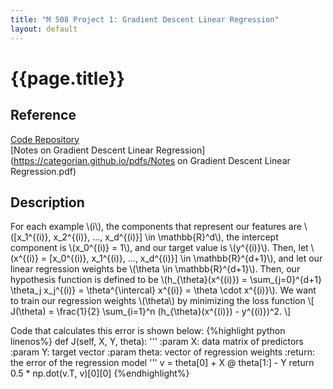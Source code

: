 ```yaml
---
title: "M 508 Project 1: Gradient Descent Linear Regression"
layout: default
---
```

<h1>{{page.title}}</h1>

<h2>Reference</h2>

<a href = "https://github.com/CategorIAN/M508_HW1">Code Repository</a>\
[Notes on Gradient Descent Linear Regression](https://categorian.github.io/pdfs/Notes on Gradient Descent Linear Regression.pdf)

<h2>Description</h2>
<p>
For each example \(i\), the components that represent our features are \([x_1^{(i)}, x_2^{(i)}, ..., x_d^{(i)}] \in \mathbb{R}^d\), the intercept component is \(x_0^{(i)} = 1\), and our target value is \(y^{(i)}\). Then, let \(x^{(i)} = [x_0^{(i)}, x_1^{(i)}, ..., x_d^{(i)}] \in \mathbb{R}^{d+1}\), and let our linear regression weights be \(\theta \in \mathbb{R}^{d+1}\). Then, our hypothesis function is defined to be \(h_{\theta}(x^{(i)}) = \sum_{j=0}^{d+1} \theta_j x_j^{(i)} = \theta^{\intercal} x^{(i)} = \theta \cdot x^{(i)}\). We want to train our regression weights \(\theta\) by minimizing the loss function
\[
J(\theta) = \frac{1}{2} \sum_{i=1}^n (h_{\theta}(x^{(i)}) - y^{(i)})^2.
\]
</p>

<p>
Code that calculates this error is shown below:
{%highlight python linenos%}
def J(self, X, Y, theta):
    '''
    :param X: data matrix of predictors
    :param Y: target vector
    :param theta: vector of regression weights
    :return: the error of the regression model
    '''
    v = theta[0] + X @ theta[1:] - Y
    return 0.5 * np.dot(v.T, v)[0][0]
{%endhighlight%}
</p>
